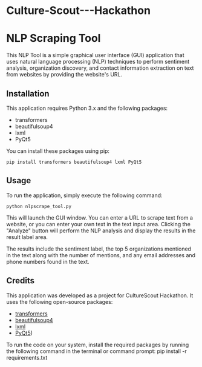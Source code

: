 # Culture-Scout---Hackathon

# NLP Scraping Tool

This NLP Tool is a simple graphical user interface (GUI) application that uses natural language processing (NLP) techniques to perform sentiment analysis, organization discovery, and contact information extraction on text from websites by providing the website's URL.

## Installation

This application requires Python 3.x and the following packages:

- transformers
- beautifulsoup4
- lxml
- PyQt5

You can install these packages using pip:

```
pip install transformers beautifulsoup4 lxml PyQt5
```

## Usage

To run the application, simply execute the following command:

```
python nlpscrape_tool.py
```

This will launch the GUI window. You can enter a URL to scrape text from a website, or you can enter your own text in the text input area. Clicking the "Analyze" button will perform the NLP analysis and display the results in the result label area.

The results include the sentiment label, the top 5 organizations mentioned in the text along with the number of mentions, and any email addresses and phone numbers found in the text.

## Credits

This application was developed as a project for CultureScout Hackathon. It uses the following open-source packages:

- [transformers](https://github.com/huggingface/transformers)
- [beautifulsoup4](https://www.crummy.com/software/BeautifulSoup/)
- [lxml](https://lxml.de/)
- [PyQt5](https://www.riverbankcomputing.com/software/pyqt/))

To run the code on your system, install the required packages by running the following command in the terminal or command prompt:
pip install -r requirements.txt


